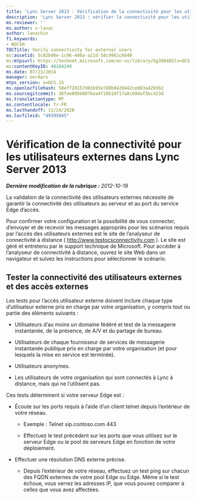 ```yaml
---
title: 'Lync Server 2013 : Vérification de la connectivité pour les utilisateurs externes'
description: 'Lync Server 2013 : vérifier la connectivité pour les utilisateurs externes.'
ms.reviewer: ''
ms.author: v-lanac
author: lanachin
f1.keywords:
- NOCSH
TOCTitle: Verify connectivity for external users
ms:assetid: 5c02bd6e-1c96-448a-a21d-58c9961c6640
ms:mtpsurl: https://technet.microsoft.com/en-us/library/Gg398402(v=OCS.15)
ms:contentKeyID: 48184249
ms.date: 07/23/2014
manager: serdars
mtps_version: v=OCS.15
ms.openlocfilehash: 50ef728157d01b93e7d0b8420442ce083a42b5b2
ms.sourcegitcommit: 36fee89bb887bea4f18b19f17a8c69daf5bc423d
ms.translationtype: MT
ms.contentlocale: fr-FR
ms.lasthandoff: 11/24/2020
ms.locfileid: "49395045"
---
```

# <a name="verify-connectivity-for-external-users-in-lync-server-2013"></a>Vérification de la connectivité pour les utilisateurs externes dans Lync Server 2013

<div data-xmlns="http://www.w3.org/1999/xhtml">

<div class="topic" data-xmlns="http://www.w3.org/1999/xhtml" data-msxsl="urn:schemas-microsoft-com:xslt" data-cs="https://msdn.microsoft.com/">

<div data-asp="https://msdn2.microsoft.com/asp">



</div>

<div id="mainSection">

<div id="mainBody">

<span> </span>

_**Dernière modification de la rubrique :** 2012-10-19_

La validation de la connectivité des utilisateurs externes nécessite de garantir la connectivité des utilisateurs au serveur et au port du service Edge d’accès.

Pour confirmer votre configuration et la possibilité de vous connecter, d’envoyer et de recevoir les messages appropriés pour les scénarios requis par l’accès des utilisateurs externes est le site de l’analyseur de connectivité à distance ( <http://www.testocsconnectivity.com> ). Le site est géré et entretenu par le support technique de Microsoft. Pour accéder à l’analyseur de connectivité à distance, ouvrez le site Web dans un navigateur et suivez les instructions pour sélectionner le scénario.

<div>

## <a name="test-connectivity-of-external-users-and-external-access"></a>Tester la connectivité des utilisateurs externes et des accès externes

Les tests pour l’accès utilisateur externe doivent inclure chaque type d’utilisateur externe pris en charge par votre organisation, y compris tout ou partie des éléments suivants :

  - Utilisateurs d’au moins un domaine fédéré et test de la messagerie instantanée, de la présence, de A/V et du partage de bureau.

  - Utilisateurs de chaque fournisseur de services de messagerie instantanée publique pris en charge par votre organisation (et pour lesquels la mise en service est terminée).

  - Utilisateurs anonymes.

  - Les utilisateurs de votre organisation qui sont connectés à Lync à distance, mais qui ne l’utilisent pas.

Ces tests déterminent si votre serveur Edge est :

  - Écoute sur les ports requis à l’aide d’un client telnet depuis l’extérieur de votre réseau.
    
      - Exemple : Telnet sip.contoso.com 443
    
      - Effectuez le test précédent sur les ports que vous utilisez sur le serveur Edge ou le pool de serveurs Edge en fonction de votre déploiement.

  - Effectuer une résolution DNS externe précise.
    
      - Depuis l’extérieur de votre réseau, effectuez un test ping sur chacun des FQDN externes de votre pool Edge ou Edge. Même si le test échoue, vous verrez les adresses IP, que vous pouvez comparer à celles que vous avez affectées.

</div>

</div>

<span> </span>

</div>

</div>

</div>

